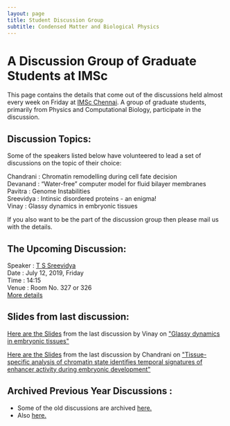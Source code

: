 ```yaml
---
layout: page
title: Student Discussion Group  
subtitle: Condensed Matter and Biological Physics
---
```

# A Discussion Group of Graduate Students at IMSc

This page contains the details that come out of the discussions held almost every week on Friday at [IMSc Chennai](https://www.imsc.res.in/). A group of graduate students, primarily from Physics and Computational Biology, participate in the discussion.

## Discussion Topics:

Some of the speakers listed below have volunteered to lead a set of discussions on the topic of their choice:

Chandrani	:	Chromatin remodelling during cell fate decision  
Devanand	:	“Water-free” computer model for fluid bilayer membranes  
Pavitra		:	Genome Instabilities  
Sreevidya	:	Intinsic disordered proteins - an enigma!  
Vinay		  :	Glassy dynamics in embryonic tissues  

If you also want to be the part of the discussion group then please mail us with the details.

## The Upcoming Discussion:
Speaker :      [T S Sreevidya](https://www.imsc.res.in/sreevidya_t_s)  
Date    :      July 12, 2019, Friday  
Time    :      14:15   
Venue   :      Room No. 327 or 326  
[More details](https://vinayphys.github.io/discussion2019/2019/12/Intrinsically_disordered_proteins)


## Slides from last discussion:
[Here are the Slides](https://github.com/vinayphys/discussion2019/blob/master/slides/vinay_discussion2019_1.pdf) from the last discussion by Vinay on ["Glassy dynamics in embryonic tissues"](https://vinayphys.github.io/discussion2019/2019/06/glassy_dynamics_embryonic_tissues)

[Here are the Slides](https://github.com/vinayphys/discussion2019/blob/master/slides/Chandrani_discussion.pdf) from the last discussion by Chandrani on ["Tissue-specific analysis of chromatin state identifies temporal signatures of enhancer activity during embryonic development"](https://github.com/vinayphys/discussion2019/blob/master/_posts/2019-07-05-enhancer_activity_during_embryonic_development-II)

  

## Archived Previous Year Discussions :  
* Some of the old discussions are archived [here.](https://www.imsc.res.in/~kamalt/discussions.html)
* Also [here.](https://vinayphys.github.io/discussion/)

